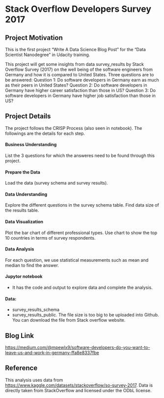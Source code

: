 # Stack Overflow Developers Survey 2017
## Project Motivation
This is the first project “Write A Data Science Blog Post” for the “Data Scientist Nanodegree” in Udacity training.

This project will get some insights from data survey_results by Stack Overflow Survey (2017) on the well being of the software engineers from Germany and how it is compared to United States. Three questions are to be answered: Question 1: Do software developers in Germany earn as much as their peers in United States? Question 2: Do software developers in Germany have higher career satisfaction than those in US? Question 3: Do software developers in Germany have higher job satisfaction than those in US?
## Project Details
The project follows the CRISP Process (also seen in notebook). The followings are the details for each step.
#### Business Understanding
List the 3 questions for which the answeres need to be found through this project.
#### Prepare the Data
Load the data (survey schema and survey results).
#### Data Understanding
Explore the different questions in the survey schema table. 
Find data size of the results table.
#### Data Visualization
Plot the bar chart of different professional types.
Use chart to show the top 10 countries in terms of survey respondents.
#### Data Analysis
For each question, we use statistical measurements such as mean and median to find the answer.
#### Jupytor notebook
 - It has the code and output to explore data and complete the analysis.
#### Data:
 - survey_results_schema
 - survey_results_public. The file size is too big to be uploaded into Github. You can download the file from Stack overflow website.
## Blog Link

https://medium.com/@mpewlx9/software-developers-do-you-want-to-leave-us-and-work-in-germany-ffa8e8337fbe

## Reference
This analysis uses data from https://www.kaggle.com/datasets/stackoverflow/so-survey-2017. 
Data is directly taken from StackOverflow and licensed under the ODbL license.
